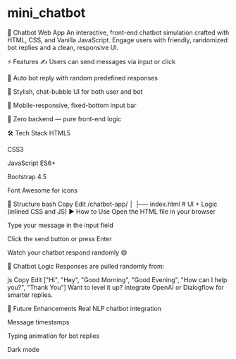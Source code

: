 # mini_chatbot
🤖 Chatbot Web App
An interactive, front-end chatbot simulation crafted with HTML, CSS, and Vanilla JavaScript. Engage users with friendly, randomized bot replies and a clean, responsive UI.

⚡ Features
✍️ Users can send messages via input or click

💬 Auto bot reply with random predefined responses

🎨 Stylish, chat-bubble UI for both user and bot

📱 Mobile-responsive, fixed-bottom input bar

🎯 Zero backend — pure front-end logic

🛠️ Tech Stack
HTML5

CSS3

JavaScript ES6+

Bootstrap 4.5

Font Awesome for icons

📁 Structure
bash
Copy
Edit
/chatbot-app/
│
├── index.html       # UI + Logic (inlined CSS and JS)
▶️ How to Use
Open the HTML file in your browser

Type your message in the input field

Click the send button or press Enter

Watch your chatbot respond randomly 😄

🧠 Chatbot Logic
Responses are pulled randomly from:

js
Copy
Edit
["Hi", "Hey", "Good Morning", "Good Evening", "How can I help you?", "Thank You"]
Want to level it up? Integrate OpenAI or Dialogflow for smarter replies.

📌 Future Enhancements
 Real NLP chatbot integration

 Message timestamps

 Typing animation for bot replies

 Dark mode
